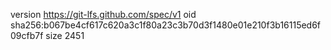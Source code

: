 version https://git-lfs.github.com/spec/v1
oid sha256:b067be4cf617c620a3c1f80a23c3b70d3f1480e01e210f3b16115ed6f09cfb7f
size 2451
